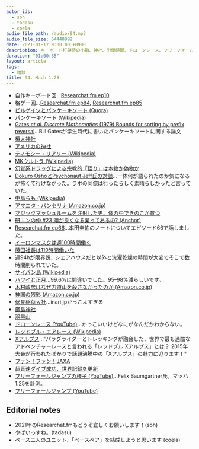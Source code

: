 ```yaml
---
actor_ids:
  - soh
  - tadasu
  - coela
audio_file_path: /audio/94.mp3
audio_file_size: 64448992
date: 2021-01-17 9:00:00 +0900
description: キーボード打鍵時の小指、神社、労働時間、ドローンレース、フリーフォールジャンプについて話しました。
duration: "01:00:35"
layout: article
tags:
  - 雑談
title: 94. Mach 1.25
---
```


- 自作キーボード回...[Researchat.fm ep10](https://researchat.fm/episode/10)
- 格ゲー回...[Researchat.fm ep84](https://researchat.fm/episode/84), [Researchat.fm ep85](https://researchat.fm/episode/85)
- [ビルゲイツとパンケーキソート (Quora)](https://jp.quora.com/%E3%83%8F%E3%83%BC%E3%83%90%E3%83%BC%E3%83%89%E5%9C%A8%E5%AD%A6%E6%99%82%E4%BB%A3%E3%81%AE%E3%83%93%E3%83%AB-%E3%82%B2%E3%82%A4%E3%83%84%E3%81%AF%E3%81%A9%E3%82%8C%E3%81%8F%E3%82%89%E3%81%84%E9%A0%AD%E3%81%8C)
- [パンケーキソート (Wikipedia)](https://en.wikipedia.org/wiki/Pancake_sorting)
- [Gates _et al_. _Discrete Mathematics_ (1979) Bounds for sorting by prefix reversal](https://www.sciencedirect.com/science/article/pii/0012365X79900682)...Bill Gatesが学生時代に書いたパンケーキソートに関する論文
- [椿大神社](http://tsubakishrine.org/jp/history/index.html)
- [アメリカの神社](http://tsubakishrine.org/jp/history/index.html)
- [ティモシー・リアリー (Wikipedia)](https://ja.wikipedia.org/wiki/%E3%83%86%E3%82%A3%E3%83%A2%E3%82%B7%E3%83%BC%E3%83%BB%E3%83%AA%E3%82%A2%E3%83%AA%E3%83%BC)
- [MKウルトラ (Wikipedia)](https://ja.wikipedia.org/wiki/MK%E3%82%A6%E3%83%AB%E3%83%88%E3%83%A9%E8%A8%88%E7%94%BB)
- [幻覚系ドラッグによる宗教的「悟り」は本物か偽物か](https://www.newsweekjapan.jp/watanabe/2018/06/post-47.php)
- [Dokuro OshoとPsychonaut Jeff氏の対談](https://www.facebook.com/events/1000204773515856/)...一体何が語られたのか気になるが怖くて行けなかった。ラボの同僚は行ったらしく素晴らしかったと言っていた。
- [中島らも (Wikipedia)](https://ja.wikipedia.org/wiki/%E4%B8%AD%E5%B3%B6%E3%82%89%E3%82%82)
- [アマニタ・パンセリナ (Amazon.co.jp)](https://www.amazon.co.jp/dp/B01DIKN6X6/?tag=researchatf04-22)
- [マジックマッシュルームを注射した男、体の中できのこが育つ](https://www.livescience.com/magic-mushroom-injection-case-report.html)
- [研エンの仲 #23 頭が良くなる薬ってあるの? (Anchor)](https://anchor.fm/ken-en-no-naka/episodes/23-eoccfl)
- [Researchat.fm ep66](https://researchat.fm/episode/66)...本田圭佑のノートについてエピソード66で話しました。
- [イーロンマスクは週100時間働く](https://www.businessinsider.jp/post-34319)
- [藤田社長は110時間働いた](https://www.cyberagent.co.jp/corporate/message/list/detail/id=20231)
- 週94hが限界説...シェアハウスだと以外と洗濯乾燥の時間が大変でそこで数時間削られていた。
- [サイパン島 (Wikipedia)](https://ja.wikipedia.org/wiki/%E3%82%B5%E3%82%A4%E3%83%91%E3%83%B3%E5%B3%B6)
- [ハワイと正月](https://wedge.ismedia.jp/articles/-/21884)...99.6%は間違いでした。95–98%減らしいです。
- [木村政彦はなぜ力道山を殺さなかったのか (Amazon.co.jp)](https://www.amazon.co.jp/dp/B0096PE4DE/?tag=researchatf04-22)
- [神国の残影 (Amazon.co.jp)](https://www.amazon.co.jp/dp/4336063427/?tag=researchatf04-22)
- [伏見稲荷大社](http://inari.jp/)...inari.jpかっこよすぎる
- [厳島神社](http://www.itsukushimajinja.jp/index.html)
- [羽黒山](https://hagurokanko.jp/facilityc1/facilityhagurosan/)
- [ドローンレース (YouTube)](https://www.youtube.com/watch?v=8C2C1E7vpMM)...かっこいいけどなにがなんだかわからない。
- [レッドブル・エアレース (Wikipedia)](https://ja.wikipedia.org/wiki/%E3%83%AC%E3%83%83%E3%83%89%E3%83%96%E3%83%AB%E3%83%BB%E3%82%A8%E3%82%A2%E3%83%AC%E3%83%BC%E3%82%B9%E3%83%BB%E3%83%AF%E3%83%BC%E3%83%AB%E3%83%89%E3%82%B7%E3%83%AA%E3%83%BC%E3%82%BA)
- [Xアルプス](https://sotoasobi.net/activity/paraglider/blog/paraglider-xalps)..."パラグライダーとトレッキングが融合した、世界で最も過酷なアドベンチャーレースと言われる「レッドブル Xアルプス」とは？ 2015年大会が行われたばかりで話題沸騰中の「Xアルプス」の魅力に迫ります！"
- [ファン！ファン！JAXA](https://fanfun.jaxa.jp/)
- [超音速ダイブ成功、世界記録を更新](https://natgeo.nikkeibp.co.jp/nng/article/news/14/6908/)
- [フリーフォールジャンプの様子 (YouTube)](https://www.youtube.com/watch?v=raiFrxbHxV0)...Felix Baumgartner氏。マッハ1.25を計測。
- [フリーフォールジャンプ (YouTube)](https://www.youtube.com/watch?v=vvbN-cWe0A0)

## Editorial notes
- 2021年のResearchat.fmもどうぞ宜しくお願いします！(soh)
- やばいっすね。(tadasu)
- ベース二人のユニット、「ベースペア」を結成しようと思います (coela)
